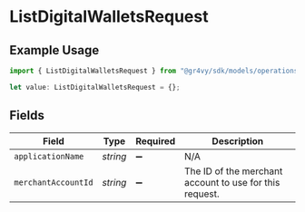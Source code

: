 # ListDigitalWalletsRequest

## Example Usage

```typescript
import { ListDigitalWalletsRequest } from "@gr4vy/sdk/models/operations";

let value: ListDigitalWalletsRequest = {};
```

## Fields

| Field                                                   | Type                                                    | Required                                                | Description                                             |
| ------------------------------------------------------- | ------------------------------------------------------- | ------------------------------------------------------- | ------------------------------------------------------- |
| `applicationName`                                       | *string*                                                | :heavy_minus_sign:                                      | N/A                                                     |
| `merchantAccountId`                                     | *string*                                                | :heavy_minus_sign:                                      | The ID of the merchant account to use for this request. |